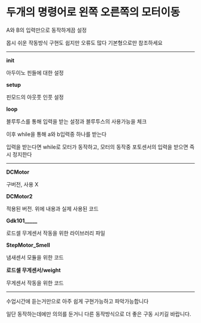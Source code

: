 # 두개의 명령어로 왼쪽 오른쪽의 모터이동

A와 B의 입력만으로 동작하게끔 설정

몹시 쉬운 작동방식 구현도 쉽지만 오류도 많다 기본형으로만 참조하세요

---

**init**

아두이노 핀들에 대한 설정



**setup**

핀모드의 아웃풋 인풋 설정



**loop**

블루투스를 통해 입력을 받는 설정과 블루투스의 사용가능을 체크

이후 while을 통해 a와 b입력중 하나를 받는다

입력을 받는다면 while로 모터가 동작하고, 모터의 동작중 포토센서의 입력을 받으면 즉시 정지한다

---



**DCMotor**

구버전, 사용 X


**DCMotor2**

적용된 버전. 위에 내용과 실제 사용된 코드



**Gdk101_____**

로드셀 무게센서 작동을 위한 라이브러리 파일



**StepMotor_Smell**

냄새센서 모듈을 위한 코드



**로드셀 무게센서/weight**

무게센서 작동을 위한 코드



---



수업시간에 듣는거만으로 아주 쉽게 구현가능하고 파악가능합니다

일단 동작하는데에만 의의를 둔거니 다른 동작방식으로 더 좋은 구동 시키길 바랍니다.


